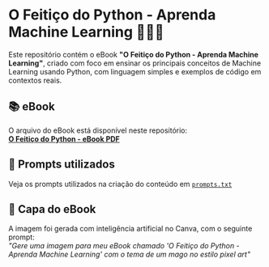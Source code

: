 # O Feitiço do Python - Aprenda Machine Learning 🧙‍♂️🐍

Este repositório contém o eBook **"O Feitiço do Python - Aprenda Machine Learning"**, criado com foco em ensinar os principais conceitos de Machine Learning usando Python, com linguagem simples e exemplos de código em contextos reais.

## 📚 eBook
O arquivo do eBook está disponível neste repositório:  
**[O Feitiço do Python - eBook PDF](./O-Feitiço-do-Python.pdf)**

## 🧠 Prompts utilizados
Veja os prompts utilizados na criação do conteúdo em [`prompts.txt`](./prompts.txt)

## 🎨 Capa do eBook
A imagem foi gerada com inteligência artificial no Canva, com o seguinte prompt:  
*"Gere uma imagem para meu eBook chamado 'O Feitiço do Python - Aprenda Machine Learning' com o tema de um mago no estilo pixel art"*
